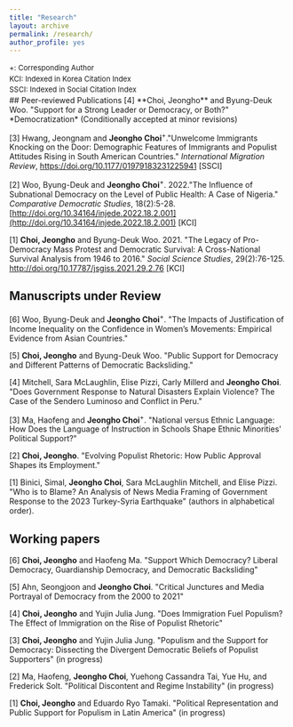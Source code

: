 ```yaml
---
title: "Research"
layout: archive
permalink: /research/
author_profile: yes
---
```

<div style="font-size: small; line-height: 1.5;">
  +: Corresponding Author<br>
  KCI: Indexed in Korea Citation Index<br>
  SSCI: Indexed in Social Citation Index
</div>
## Peer-reviewed Publications 
[4] **Choi, Jeongho** and Byung-Deuk Woo. "Support for a Strong Leader or Democracy, or Both?" *Democratization* (Conditionally accepted at minor revisions)

[3] Hwang, Jeongnam and **Jeongho Choi**<sup>+</sup>."Unwelcome Immigrants Knocking on the Door: Demographic Features of Immigrants and Populist Attitudes Rising in South American Countries." *International Migration Review*, <https://doi.org/10.1177/01979183231225941> [SSCI]

[2] Woo, Byung-Deuk and **Jeongho Choi**<sup>+</sup>. 2022."The Influence of Subnational Democracy on the Level of Public Health: A Case of Nigeria." *Comparative Democratic Studies*, 18(2):5-28. [http://doi.org/10.34164/injede.2022.18.2.001](http://doi.org/10.34164/injede.2022.18.2.001) [KCI]

[1] **Choi, Jeongho** and Byung-Deuk Woo. 2021. "The Legacy of Pro-Democracy Mass Protest and Democratic Survival: A Cross-National Survival Analysis from 1946 to 2016." *Social Science Studies*, 29(2):76-125. <http://doi.org/10.17787/jsgiss.2021.29.2.76> [KCI]

## Manuscripts under Review 
[6] Woo, Byung-Deuk and <strong>Jeongho Choi</strong><sup>+</sup>. "The Impacts of Justification of Income Inequality on the Confidence in Women’s Movements: Empirical Evidence from Asian Countries."

[5] <strong>Choi, Jeongho</strong> and Byung-Deuk Woo. "Public Support for Democracy and Different Patterns of Democratic Backsliding."

[4] Mitchell, Sara McLaughlin, Elise Pizzi, Carly Millerd and <strong>Jeongho Choi</strong>. "Does Government Response to Natural Disasters Explain Violence? The Case of the Sendero Luminoso and Conflict in Peru."

[3] Ma, Haofeng and <strong>Jeongho Choi</strong><sup>+</sup>. "National versus Ethnic Language: How Does the Language of Instruction in Schools Shape Ethnic Minorities' Political Support?"

[2] <strong>Choi, Jeongho</strong>. "Evolving Populist Rhetoric: How Public Approval Shapes its Employment."

[1] Binici, Simal, <strong>Jeongho Choi</strong>, Sara McLaughlin Mitchell, and Elise Pizzi. "Who is to Blame? An Analysis of News Media Framing of Government Response to the 2023 Turkey-Syria Earthquake" (authors in alphabetical order).

## Working papers
[6] **Choi, Jeongho** and Haofeng Ma. "Support Which Democracy? Liberal Democracy, Guardianship Democracy, and Democratic Backsliding"

[5] Ahn, Seongjoon and **Jeongho Choi**. "Critical Junctures and Media Portrayal of Democracy from the 2000 to 2021"

[4] **Choi, Jeongho** and Yujin Julia Jung. "Does Immigration Fuel Populism? The Effect of Immigration on the Rise of Populist Rhetoric"

[3] **Choi, Jeongho** and Yujin Julia Jung. "Populism and the Support for Democracy: Dissecting the Divergent Democratic Beliefs of Populist Supporters" (in progress)

[2] Ma, Haofeng, **Jeongho Choi**, Yuehong Cassandra Tai, Yue Hu, and Frederick Solt. "Political Discontent and Regime Instability" (in progress)

[1] **Choi, Jeongho** and Eduardo Ryo Tamaki. "Political Representation and Public Support for Populism in Latin America" (in progress)


